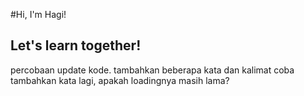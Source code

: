 #Hi, I'm Hagi!
## Let's learn together!

percobaan update kode.
tambahkan beberapa kata dan kalimat
coba tambahkan kata lagi, apakah loadingnya masih lama?